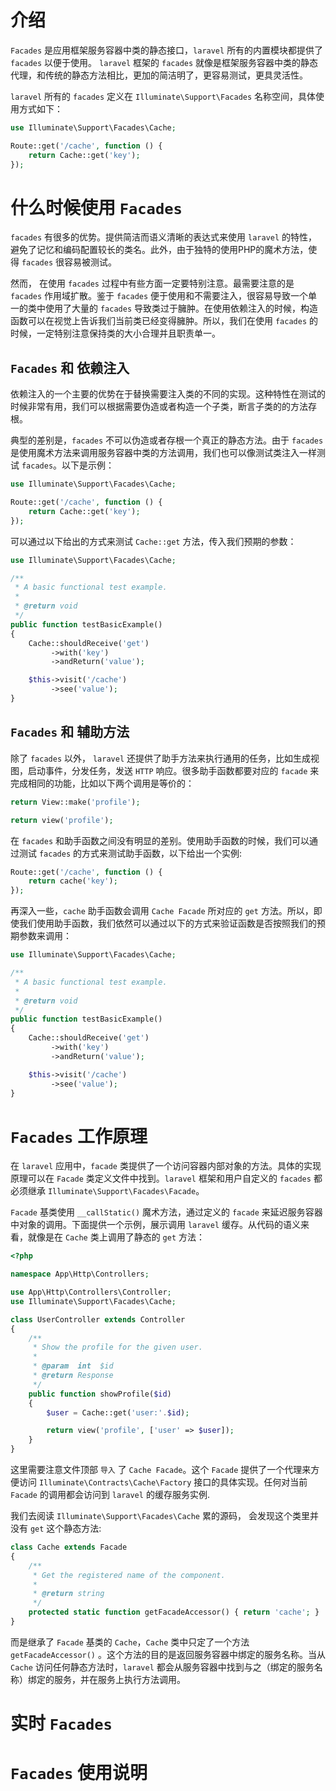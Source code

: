 
# 介绍

`Facades` 是应用框架服务容器中类的静态接口，`laravel` 所有的内置模块都提供了 `facades` 以便于使用。 `laravel` 框架的 `facades` 就像是框架服务容器中类的静态代理，和传统的静态方法相比，更加的简洁明了，更容易测试，更具灵活性。

`laravel` 所有的 `facades` 定义在 `Illuminate\Support\Facades` 名称空间，具体使用方式如下：

```php
use Illuminate\Support\Facades\Cache;

Route::get('/cache', function () {
    return Cache::get('key');
});
```

# 什么时候使用 `Facades`

`facades` 有很多的优势。提供简洁而语义清晰的表达式来使用 `laravel` 的特性，避免了记忆和编码配置较长的类名。此外，由于独特的使用PHP的魔术方法，使得 `facades` 很容易被测试。

然而， 在使用 `facades` 过程中有些方面一定要特别注意。最需要注意的是 `facades` 作用域扩散。鉴于 `facades` 便于使用和不需要注入，很容易导致一个单一的类中使用了大量的 `facades` 导致类过于臃肿。在使用依赖注入的时候，构造函数可以在视觉上告诉我们当前类已经变得臃肿。所以，我们在使用 `facades` 的时候，一定特别注意保持类的大小合理并且职责单一。

## `Facades` 和 依赖注入

依赖注入的一个主要的优势在于替换需要注入类的不同的实现。这种特性在测试的时候非常有用，我们可以根据需要伪造或者构造一个子类，断言子类的的方法存根。

典型的差别是，`facades` 不可以伪造或者存根一个真正的静态方法。由于 `facades` 是使用魔术方法来调用服务容器中类的方法调用，我们也可以像测试类注入一样测试 `facades`。以下是示例：

```php
use Illuminate\Support\Facades\Cache;

Route::get('/cache', function () {
    return Cache::get('key');
});
```

可以通过以下给出的方式来测试 `Cache::get` 方法，传入我们预期的参数：

```php
use Illuminate\Support\Facades\Cache;

/**
 * A basic functional test example.
 *
 * @return void
 */
public function testBasicExample()
{
    Cache::shouldReceive('get')
         ->with('key')
         ->andReturn('value');

    $this->visit('/cache')
         ->see('value');
}
```

## `Facades` 和 辅助方法

除了 `facades` 以外， `laravel` 还提供了助手方法来执行通用的任务，比如生成视图，启动事件，分发任务，发送 `HTTP` 响应。很多助手函数都要对应的 `facade` 来完成相同的功能，比如以下两个调用是等价的：

```php
return View::make('profile');

return view('profile');
```

在 `facades` 和助手函数之间没有明显的差别。使用助手函数的时候，我们可以通过测试 `facades` 的方式来测试助手函数，以下给出一个实例:

```php
Route::get('/cache', function () {
    return cache('key');
});
```

再深入一些，`cache` 助手函数会调用 `Cache Facade` 所对应的 `get` 方法。所以，即使我们使用助手函数，我们依然可以通过以下的方式来验证函数是否按照我们的预期参数来调用：

```php
use Illuminate\Support\Facades\Cache;

/**
 * A basic functional test example.
 *
 * @return void
 */
public function testBasicExample()
{
    Cache::shouldReceive('get')
         ->with('key')
         ->andReturn('value');

    $this->visit('/cache')
         ->see('value');
}
```

# `Facades` 工作原理

在 `laravel` 应用中，`facade` 类提供了一个访问容器内部对象的方法。具体的实现原理可以在 `Facade` 类定义文件中找到。`laravel` 框架和用户自定义的 `facades` 都必须继承 `Illuminate\Support\Facades\Facade`。

`Facade` 基类使用 `__callStatic()` 魔术方法，通过定义的 `facade` 来延迟服务容器中对象的调用。下面提供一个示例，展示调用 `laravel` 缓存。从代码的语义来看，就像是在 `Cache` 类上调用了静态的 `get` 方法：

```php
<?php

namespace App\Http\Controllers;

use App\Http\Controllers\Controller;
use Illuminate\Support\Facades\Cache;

class UserController extends Controller
{
    /**
     * Show the profile for the given user.
     *
     * @param  int  $id
     * @return Response
     */
    public function showProfile($id)
    {
        $user = Cache::get('user:'.$id);

        return view('profile', ['user' => $user]);
    }
}
```

这里需要注意文件顶部 `导入` 了 `Cache Facade`。这个 `Facade` 提供了一个代理来方便访问 `Illuminate\Contracts\Cache\Factory` 接口的具体实现。任何对当前 `Facade` 的调用都会访问到 `laravel` 的缓存服务实例.

我们去阅读 `Illuminate\Support\Facades\Cache` 累的源码， 会发现这个类里并没有 `get` 这个静态方法:

```php
class Cache extends Facade
{
    /**
     * Get the registered name of the component.
     *
     * @return string
     */
    protected static function getFacadeAccessor() { return 'cache'; }
}
```

而是继承了 `Facade` 基类的 `Cache`，`Cache` 类中只定了一个方法 `getFacadeAccessor()` 。这个方法的目的是返回服务容器中绑定的服务名称。当从 `Cache` 访问任何静态方法时，`laravel` 都会从服务容器中找到与之（绑定的服务名称）绑定的服务，并在服务上执行方法调用。

# 实时 `Facades`

# `Facades` 使用说明
